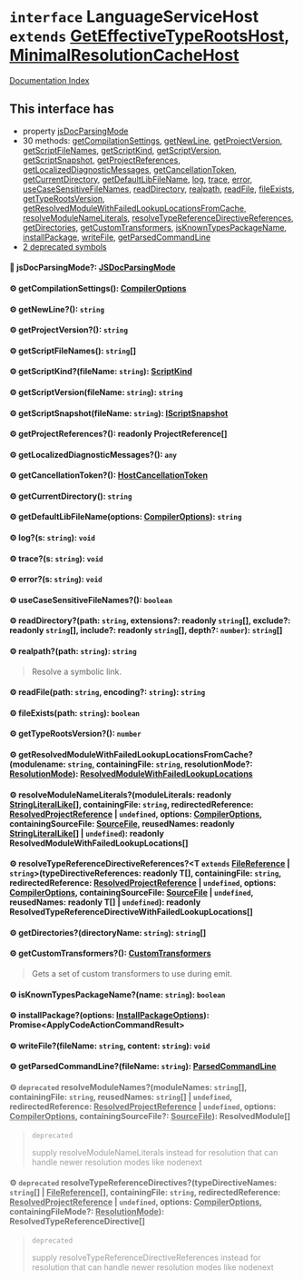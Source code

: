 # `interface` LanguageServiceHost `extends` [GetEffectiveTypeRootsHost](../private.interface.GetEffectiveTypeRootsHost/README.md), [MinimalResolutionCacheHost](../private.interface.MinimalResolutionCacheHost/README.md)

[Documentation Index](../README.md)

## This interface has

- property [jsDocParsingMode](#-jsdocparsingmode-jsdocparsingmode)
- 30 methods:
[getCompilationSettings](#-getcompilationsettings-compileroptions),
[getNewLine](#-getnewline-string),
[getProjectVersion](#-getprojectversion-string),
[getScriptFileNames](#-getscriptfilenames-string),
[getScriptKind](#-getscriptkindfilename-string-scriptkind),
[getScriptVersion](#-getscriptversionfilename-string-string),
[getScriptSnapshot](#-getscriptsnapshotfilename-string-iscriptsnapshot),
[getProjectReferences](#-getprojectreferences-readonly-projectreference),
[getLocalizedDiagnosticMessages](#-getlocalizeddiagnosticmessages-any),
[getCancellationToken](#-getcancellationtoken-hostcancellationtoken),
[getCurrentDirectory](#-getcurrentdirectory-string),
[getDefaultLibFileName](#-getdefaultlibfilenameoptions-compileroptions-string),
[log](#-logs-string-void),
[trace](#-traces-string-void),
[error](#-errors-string-void),
[useCaseSensitiveFileNames](#-usecasesensitivefilenames-boolean),
[readDirectory](#-readdirectorypath-string-extensions-readonly-string-exclude-readonly-string-include-readonly-string-depth-number-string),
[realpath](#-realpathpath-string-string),
[readFile](#-readfilepath-string-encoding-string-string),
[fileExists](#-fileexistspath-string-boolean),
[getTypeRootsVersion](#-gettyperootsversion-number),
[getResolvedModuleWithFailedLookupLocationsFromCache](#-getresolvedmodulewithfailedlookuplocationsfromcachemodulename-string-containingfile-string-resolutionmode-resolutionmode-resolvedmodulewithfailedlookuplocations),
[resolveModuleNameLiterals](#-resolvemodulenameliteralsmoduleliterals-readonly-stringliterallike-containingfile-string-redirectedreference-resolvedprojectreference--undefined-options-compileroptions-containingsourcefile-sourcefile-reusednames-readonly-stringliterallike--undefined-readonly-resolvedmodulewithfailedlookuplocations),
[resolveTypeReferenceDirectiveReferences](#-resolvetypereferencedirectivereferencest-extends-filereference--stringtypedirectivereferences-readonly-t-containingfile-string-redirectedreference-resolvedprojectreference--undefined-options-compileroptions-containingsourcefile-sourcefile--undefined-reusednames-readonly-t--undefined-readonly-resolvedtypereferencedirectivewithfailedlookuplocations),
[getDirectories](#-getdirectoriesdirectoryname-string-string),
[getCustomTransformers](#-getcustomtransformers-customtransformers),
[isKnownTypesPackageName](#-isknowntypespackagenamename-string-boolean),
[installPackage](#-installpackageoptions-installpackageoptions-promiseapplycodeactioncommandresult),
[writeFile](#-writefilefilename-string-content-string-void),
[getParsedCommandLine](#-getparsedcommandlinefilename-string-parsedcommandline)
- [2 deprecated symbols](#-deprecated-resolvemodulenamesmodulenames-string-containingfile-string-reusednames-string--undefined-redirectedreference-resolvedprojectreference--undefined-options-compileroptions-containingsourcefile-sourcefile-resolvedmodule)


#### 📄 jsDocParsingMode?: [JSDocParsingMode](../private.enum.JSDocParsingMode/README.md)



#### ⚙ getCompilationSettings(): [CompilerOptions](../private.interface.CompilerOptions/README.md)



#### ⚙ getNewLine?(): `string`



#### ⚙ getProjectVersion?(): `string`



#### ⚙ getScriptFileNames(): `string`\[]



#### ⚙ getScriptKind?(fileName: `string`): [ScriptKind](../private.enum.ScriptKind/README.md)



#### ⚙ getScriptVersion(fileName: `string`): `string`



#### ⚙ getScriptSnapshot(fileName: `string`): [IScriptSnapshot](../private.interface.IScriptSnapshot/README.md)



#### ⚙ getProjectReferences?(): readonly ProjectReference\[]



#### ⚙ getLocalizedDiagnosticMessages?(): `any`



#### ⚙ getCancellationToken?(): [HostCancellationToken](../private.interface.HostCancellationToken/README.md)



#### ⚙ getCurrentDirectory(): `string`



#### ⚙ getDefaultLibFileName(options: [CompilerOptions](../private.interface.CompilerOptions/README.md)): `string`



#### ⚙ log?(s: `string`): `void`



#### ⚙ trace?(s: `string`): `void`



#### ⚙ error?(s: `string`): `void`



#### ⚙ useCaseSensitiveFileNames?(): `boolean`



#### ⚙ readDirectory?(path: `string`, extensions?: readonly `string`\[], exclude?: readonly `string`\[], include?: readonly `string`\[], depth?: `number`): `string`\[]



#### ⚙ realpath?(path: `string`): `string`

> Resolve a symbolic link.



#### ⚙ readFile(path: `string`, encoding?: `string`): `string`



#### ⚙ fileExists(path: `string`): `boolean`



#### ⚙ getTypeRootsVersion?(): `number`



#### ⚙ getResolvedModuleWithFailedLookupLocationsFromCache?(modulename: `string`, containingFile: `string`, resolutionMode?: [ResolutionMode](../private.type.ResolutionMode/README.md)): [ResolvedModuleWithFailedLookupLocations](../private.interface.ResolvedModuleWithFailedLookupLocations/README.md)



#### ⚙ resolveModuleNameLiterals?(moduleLiterals: readonly [StringLiteralLike](../private.type.StringLiteralLike/README.md)\[], containingFile: `string`, redirectedReference: [ResolvedProjectReference](../private.interface.ResolvedProjectReference/README.md) | `undefined`, options: [CompilerOptions](../private.interface.CompilerOptions/README.md), containingSourceFile: [SourceFile](../private.interface.SourceFile/README.md), reusedNames: readonly [StringLiteralLike](../private.type.StringLiteralLike/README.md)\[] | `undefined`): readonly ResolvedModuleWithFailedLookupLocations\[]



#### ⚙ resolveTypeReferenceDirectiveReferences?\<T `extends` [FileReference](../private.interface.FileReference/README.md) | `string`>(typeDirectiveReferences: readonly T\[], containingFile: `string`, redirectedReference: [ResolvedProjectReference](../private.interface.ResolvedProjectReference/README.md) | `undefined`, options: [CompilerOptions](../private.interface.CompilerOptions/README.md), containingSourceFile: [SourceFile](../private.interface.SourceFile/README.md) | `undefined`, reusedNames: readonly T\[] | `undefined`): readonly ResolvedTypeReferenceDirectiveWithFailedLookupLocations\[]



#### ⚙ getDirectories?(directoryName: `string`): `string`\[]



#### ⚙ getCustomTransformers?(): [CustomTransformers](../private.interface.CustomTransformers/README.md)

> Gets a set of custom transformers to use during emit.



#### ⚙ isKnownTypesPackageName?(name: `string`): `boolean`



#### ⚙ installPackage?(options: [InstallPackageOptions](../private.interface.InstallPackageOptions/README.md)): Promise\<ApplyCodeActionCommandResult>



#### ⚙ writeFile?(fileName: `string`, content: `string`): `void`



#### ⚙ getParsedCommandLine?(fileName: `string`): [ParsedCommandLine](../private.interface.ParsedCommandLine/README.md)



<div style="opacity:0.6">

#### ⚙ `deprecated` resolveModuleNames?(moduleNames: `string`\[], containingFile: `string`, reusedNames: `string`\[] | `undefined`, redirectedReference: [ResolvedProjectReference](../private.interface.ResolvedProjectReference/README.md) | `undefined`, options: [CompilerOptions](../private.interface.CompilerOptions/README.md), containingSourceFile?: [SourceFile](../private.interface.SourceFile/README.md)): ResolvedModule\[]

> `deprecated`
> 
> supply resolveModuleNameLiterals instead for resolution that can handle newer resolution modes like nodenext



#### ⚙ `deprecated` resolveTypeReferenceDirectives?(typeDirectiveNames: `string`\[] | [FileReference](../private.interface.FileReference/README.md)\[], containingFile: `string`, redirectedReference: [ResolvedProjectReference](../private.interface.ResolvedProjectReference/README.md) | `undefined`, options: [CompilerOptions](../private.interface.CompilerOptions/README.md), containingFileMode?: [ResolutionMode](../private.type.ResolutionMode/README.md)): ResolvedTypeReferenceDirective\[]

> `deprecated`
> 
> supply resolveTypeReferenceDirectiveReferences instead for resolution that can handle newer resolution modes like nodenext



</div>


